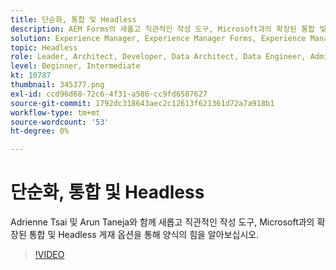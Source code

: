 ```yaml
---
title: 단순화, 통합 및 Headless
description: AEM Forms의 새롭고 직관적인 작성 도구, Microsoft과의 확장된 통합 및 Headless 전달 옵션에 대해 알아봅니다.
solution: Experience Manager, Experience Manager Forms, Experience Manager as a Cloud Service
topic: Headless
role: Leader, Architect, Developer, Data Architect, Data Engineer, Admin, User
level: Beginner, Intermediate
kt: 10787
thumbnail: 345377.png
exl-id: ccd96d68-72c6-4f31-a586-cc9fd6587627
source-git-commit: 1792dc318643aec2c12613f621361d72a7a918b1
workflow-type: tm+mt
source-wordcount: '53'
ht-degree: 0%

---
```


# 단순화, 통합 및 Headless

Adrienne Tsai 및 Arun Taneja와 함께 새롭고 직관적인 작성 도구, Microsoft과의 확장된 통합 및 Headless 게재 옵션을 통해 양식의 힘을 알아보십시오.

>[!VIDEO](https://video.tv.adobe.com/v/345377/?quality=12&learn=on)
